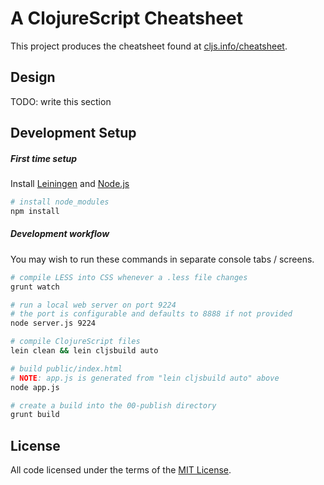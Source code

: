 # A ClojureScript Cheatsheet

This project produces the cheatsheet found at [cljs.info/cheatsheet].

## Design

TODO: write this section

## Development Setup

##### First time setup

Install [Leiningen] and [Node.js]

```sh
# install node_modules
npm install
```

##### Development workflow

You may wish to run these commands in separate console tabs / screens.

```sh
# compile LESS into CSS whenever a .less file changes
grunt watch

# run a local web server on port 9224
# the port is configurable and defaults to 8888 if not provided
node server.js 9224

# compile ClojureScript files
lein clean && lein cljsbuild auto

# build public/index.html
# NOTE: app.js is generated from "lein cljsbuild auto" above
node app.js

# create a build into the 00-publish directory
grunt build
```

## License

All code licensed under the terms of the [MIT License].

[cljs.info/cheatsheet]:http://cljs.info/cheatsheet
[Leiningen]:http://leiningen.org
[Node.js]:http://nodejs.org
[MIT License]:https://github.com/oakmac/cljs-cheatsheet/blob/master/LICENSE.md
